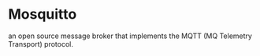 # Mosquitto

an open source message broker that implements the MQTT (MQ Telemetry Transport) protocol.
